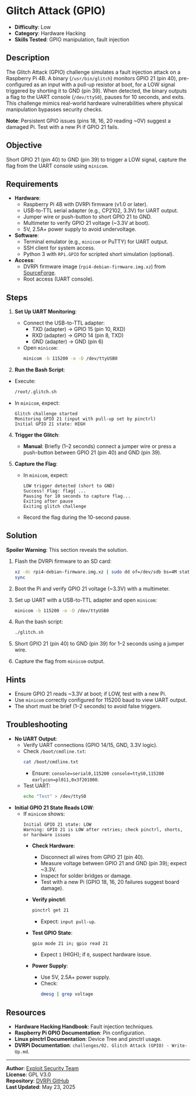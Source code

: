 # Glitch Attack (GPIO) 

- **Difficulty**: Low
- **Category**: Hardware Hacking
- **Skills Tested**: GPIO manipulation, fault injection

## Description
The Glitch Attack (GPIO) challenge simulates a fault injection attack on a Raspberry Pi 4B. A binary (`/usr/bin/glitch`) monitors GPIO 21 (pin 40), pre-configured as an input with a pull-up resistor at boot, for a LOW signal triggered by shorting it to GND (pin 39). When detected, the binary outputs a flag to the UART console (`/dev/ttyS0`), pauses for 10 seconds, and exits. This challenge mimics real-world hardware vulnerabilities where physical manipulation bypasses security checks.

**Note**: Persistent GPIO issues (pins 18, 16, 20 reading ~0V) suggest a damaged Pi. Test with a new Pi if GPIO 21 fails.

## Objective
Short GPIO 21 (pin 40) to GND (pin 39) to trigger a LOW signal, capture the flag from the UART console using `minicom`.

## Requirements
- **Hardware**:
  - Raspberry Pi 4B with DVRPi firmware (v1.0 or later).
  - USB-to-TTL serial adapter (e.g., CP2102, 3.3V) for UART output.
  - Jumper wire or push-button to short GPIO 21 to GND.
  - Multimeter to verify GPIO 21 voltage (~3.3V at boot).
  - 5V, 2.5A+ power supply to avoid undervoltage.
- **Software**:
  - Terminal emulator (e.g., `minicom` or PuTTY) for UART output.
  - SSH client for system access.
  - Python 3 with `RPi.GPIO` for scripted short simulation (optional).
- **Access**:
  - DVRPi firmware image (`rpi4-debian-firmware.img.xz`) from [SourceForge](https://sourceforge.net/projects/dvrpi/files/firmware/rpi4-debian-firmware.img.xz/download).
  - Root access (UART console).

## Steps
1. **Set Up UART Monitoring**:
   - Connect the USB-to-TTL adapter:
     - TXD (adapter) → GPIO 15 (pin 10, RXD)
     - RXD (adapter) → GPIO 14 (pin 8, TXD)
     - GND (adapter) → GND (pin 6)
   - Open `minicom`:
     ```bash
     minicom -b 115200 -o -D /dev/ttyUSB0
     ```

  3. **Run the Bash Script**:
   - Execute:
     ```bash
     /root/.glitch.sh
     ```
   - In `minicom`, expect:
     ```
     Glitch challenge started
     Monitoring GPIO 21 (input with pull-up set by pinctrl)
     Initial GPIO 21 state: HIGH
     ```

4. **Trigger the Glitch**:
   - **Manual**: Briefly (1–2 seconds) connect a jumper wire or press a push-button between GPIO 21 (pin 40) and GND (pin 39).

5. **Capture the Flag**:
   - In `minicom`, expect:
     ```
     LOW trigger detected (short to GND)
     Success! Flag: flag{ ... 
     Pausing for 10 seconds to capture flag...
     Exiting after pause
     Exiting glitch challenge
     ```
   - Record the flag during the 10-second pause.

## Solution
**Spoiler Warning**: This section reveals the solution.

1. Flash the DVRPi firmware to an SD card:
   
   ```bash
   xz -dc rpi4-debian-firmware.img.xz | sudo dd of=/dev/sdb bs=4M status=progress
   sync
   ```
   
3. Boot the Pi and verify GPIO 21 voltage (~3.3V) with a multimeter.
4. Set up UART with a USB-to-TTL adapter and open `minicom`:
   ```bash
   minicom -b 115200 -o -D /dev/ttyUSB0
   ```
   
5. Run the bash script:
   ```bash
   ./glitch.sh
   ```
   
6. Short GPIO 21 (pin 40) to GND (pin 39) for 1–2 seconds using a jumper wire.
7. Capture the flag from `minicom` output.

## Hints
- Ensure GPIO 21 reads ~3.3V at boot; if LOW, test with a new Pi.
- Use `minicom` correctly configured for 115200 baud to view UART output.
- The short must be brief (1–2 seconds) to avoid false triggers.

## Troubleshooting
- **No UART Output**:
  - Verify UART connections (GPIO 14/15, GND, 3.3V logic).
  - Check `/boot/cmdline.txt`:
    ```bash
    cat /boot/cmdline.txt
    ```
    - Ensure: `console=serial0,115200 console=ttyS0,115200 earlycon=pl011,0x3f201000`.
  - Test UART:
    ```bash
    echo "Test" > /dev/ttyS0
    ```
- **Initial GPIO 21 State Reads LOW**:
  - If `minicom` shows:
    ```
    Initial GPIO 21 state: LOW
    Warning: GPIO 21 is LOW after retries; check pinctrl, shorts, or hardware issues
    ```
    - **Check Hardware**:
      - Disconnect all wires from GPIO 21 (pin 40).
      - Measure voltage between GPIO 21 and GND (pin 39); expect ~3.3V.
      - Inspect for solder bridges or damage.
      - Test with a new Pi (GPIO 18, 16, 20 failures suggest board damage).
        
    - **Verify pinctrl**:
      ```bash
      pinctrl get 21
      ```
      - Expect: `input pull-up`.
        
    - **Test GPIO State**:
      ```bash
      gpio mode 21 in; gpio read 21
      ```
      - Expect `1` (HIGH); if `0`, suspect hardware issue.
        
    - **Power Supply**:
      - Use 5V, 2.5A+ power supply.
      - Check:
        ```bash
        dmesg | grep voltage
        ```

## Resources
- **Hardware Hacking Handbook**: Fault injection techniques.
- **Raspberry Pi GPIO Documentation**: Pin configuration.
- **Linux pinctrl Documentation**: Device Tree and pinctrl usage.
- **DVRPi Documentation**: `challenges/02. Glitch Attack (GPIO) - Write-Up.md`.
  
---

**Author**: [Exploit Security Team](https://www.exploitsecurity.io)  
**License**: GPL V3.0  
**Repository**: [DVRPi GitHub](https://github.com/exploitsecurityio/DVRPi)  
**Last Updated**: May 23, 2025
